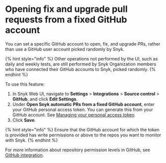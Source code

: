 # Opening fix and upgrade pull requests from a fixed GitHub account

You can set a specific GitHub account to open, fix, and upgrade PRs, rather than use a GitHub user account picked randomly by Snyk.

{% hint style="info" %}
Other operations not performed by the UI, such as daily and weekly tests, are still performed by Snyk Organization members who have connected their GitHub accounts to Snyk, picked randomly.
{% endhint %}

To use this feature:

1. In Snyk Web UI, navigate to **Settings** > **Integrations** > **Source control** > **GitHub**, and click **Edit Settings**.
2. Under **Open Snyk automatic PRs from a fixed GitHub account**, enter your GitHub personal access token. You can generate this from your GitHub account. See [Managing your personal access token](https://docs.github.com/en/authentication/keeping-your-account-and-data-secure/managing-your-personal-access-tokens).
3. Click **Save**.

{% hint style="info" %}
Ensure that the GitHub account for which the token is provided has write permissions or above to the repos you want to monitor with Snyk.
{% endhint %}

For more information about repository permission levels in GitHub, see [GitHub integration](../../../scm-integrations/snyk-scm-integrations/github.md).
